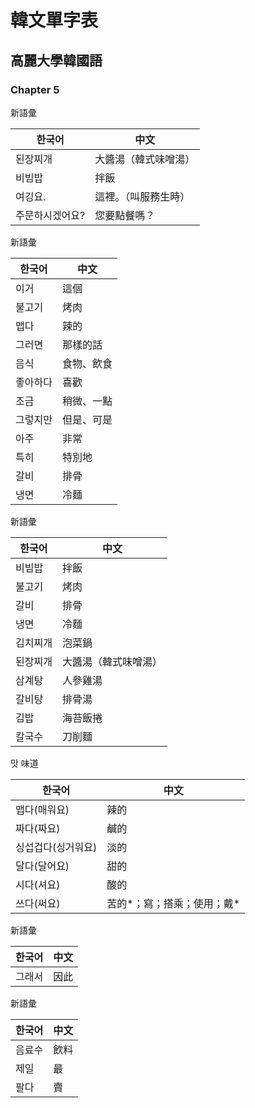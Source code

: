 # 韓文單字表


## 高麗大學韓國語


### Chapter 5

新語彙

한국어 | 中文
--- | ---
된장찌개 | 大醬湯（韓式味噌湯）
비빔밥 | 拌飯
여깅요. | 這裡。（叫服務生時）
주문하시겠어요? | 您要點餐嗎？


新語彙

한국어 | 中文
--- | ---
이거 | 這個
불고기 | 烤肉
맵다 | 辣的
그러면 | 那樣的話
음식 | 食物、飲食
좋아하다 | 喜歡
조금| 稍微、一點
그렇지만 | 但是、可是
아주 | 非常
특히 | 特別地
갈비 | 排骨
냉면 | 冷麵


新語彙

한국어 | 中文
--- | ---
비빔밥 | 拌飯
불고기 | 烤肉
갈비 | 排骨
냉면 | 冷麵
김치찌개 | 泡菜鍋
된장찌개 | 大醬湯（韓式味噌湯）
삼계탕 | 人參雞湯
갈비탕 | 排骨湯
김밥 | 海苔飯捲
칼국수 | 刀削麵


맛 味道

한국어 | 中文
--- | ---
맵다(매워요) | 辣的
짜다(짜요) | 鹹的
싱섭겁다(싱거워요) | 淡的
달다(달어요) | 甜的
시다(셔요) | 酸的
쓰다(써요) | 苦的*；寫；搭乘；使用；戴*


新語彙

한국어 | 中文
--- | ---
그래서 | 因此


新語彙

한국어 | 中文
--- | ---
음료수 | 飲料
제일 | 最
팔다 | 賣
